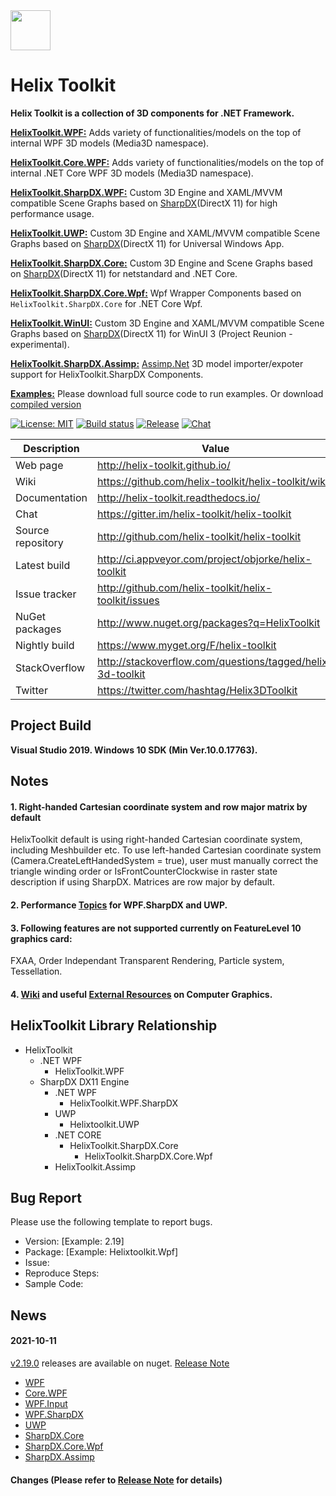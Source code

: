 <img src='https://avatars3.githubusercontent.com/u/8432523?s=200&v=4' width='64' />

# Helix Toolkit

**Helix Toolkit is a collection of 3D components for .NET Framework.**

[**HelixToolkit.WPF:**](/Source/HelixToolkit.Wpf)
Adds variety of functionalities/models on the top of internal WPF 3D models (Media3D namespace).

[**HelixToolkit.Core.WPF:**](/Source/HelixToolkit.Core.Wpf)
Adds variety of functionalities/models on the top of internal .NET Core WPF 3D models (Media3D namespace).

[**HelixToolkit.SharpDX.WPF:**](/Source/HelixToolkit.Wpf.SharpDX)
Custom 3D Engine and XAML/MVVM compatible Scene Graphs based on [SharpDX](https://github.com/sharpdx/SharpDX)(DirectX
11) for high performance usage.

[**HelixToolkit.UWP:**](/Source/HelixToolkit.UWP)
Custom 3D Engine and XAML/MVVM compatible Scene Graphs based on [SharpDX](https://github.com/sharpdx/SharpDX)(DirectX
11) for Universal Windows App.

[**HelixToolkit.SharpDX.Core:**](/Source/HelixToolkit.SharpDX.Core)
Custom 3D Engine and Scene Graphs based on [SharpDX](https://github.com/sharpdx/SharpDX)(DirectX 11) for netstandard and
.NET Core.

[**HelixToolkit.SharpDX.Core.Wpf:**](/Source/HelixToolkit.SharpDX.Core.Wpf)
Wpf Wrapper Components based on `HelixToolkit.SharpDX.Core` for .NET Core Wpf.

[**HelixToolkit.WinUI:**](/Source/HelixToolkit.WinUI)
Custom 3D Engine and XAML/MVVM compatible Scene Graphs based on [SharpDX](https://github.com/sharpdx/SharpDX)(DirectX
11) for WinUI 3 (Project Reunion - experimental).

[**HelixToolkit.SharpDX.Assimp:**](/Source/HelixToolkit.Wpf.SharpDX.Assimp)
[Assimp.Net](https://bitbucket.org/Starnick/assimpnet/src/master/) 3D model importer/expoter support for
HelixToolkit.SharpDX Components.

[**Examples:**](/Source/Examples)
Please download full source code to run examples. Or
download [compiled version](https://ci.appveyor.com/project/objorke/helix-toolkit/branch/master/artifacts)

[![License: MIT](https://img.shields.io/github/license/helix-toolkit/helix-toolkit)](https://github.com/helix-toolkit/helix-toolkit/blob/develop/LICENSE)
[![Build status](https://ci.appveyor.com/api/projects/status/tmqafdk9p7o98gw7?svg=true)](https://ci.appveyor.com/project/objorke/helix-toolkit)
[![Release](https://img.shields.io/github/release/helix-toolkit/helix-toolkit.svg?style=popout)](https://www.nuget.org/packages?q=Helix-Toolkit)
[![Chat](https://img.shields.io/gitter/room/helix-toolkit/helix-toolkit.svg)](https://gitter.im/helix-toolkit/helix-toolkit)

 Description       | Value                                                      
-------------------|------------------------------------------------------------
 Web page          | http://helix-toolkit.github.io/                            
 Wiki              | https://github.com/helix-toolkit/helix-toolkit/wiki        
 Documentation     | http://helix-toolkit.readthedocs.io/                       
 Chat              | https://gitter.im/helix-toolkit/helix-toolkit              
 Source repository | http://github.com/helix-toolkit/helix-toolkit              
 Latest build      | http://ci.appveyor.com/project/objorke/helix-toolkit       
 Issue tracker     | http://github.com/helix-toolkit/helix-toolkit/issues       
 NuGet packages    | http://www.nuget.org/packages?q=HelixToolkit               
 Nightly build     | https://www.myget.org/F/helix-toolkit                      
 StackOverflow     | http://stackoverflow.com/questions/tagged/helix-3d-toolkit 
 Twitter           | https://twitter.com/hashtag/Helix3DToolkit                 

## Project Build

**Visual Studio 2019. Windows 10 SDK (Min Ver.10.0.17763).**

## Notes

#### 1. Right-handed Cartesian coordinate system and row major matrix by default

HelixToolkit default is using right-handed Cartesian coordinate system, including Meshbuilder etc. To use left-handed
Cartesian coordinate system (Camera.CreateLeftHandedSystem = true), user must manually correct the triangle winding
order or IsFrontCounterClockwise in raster state description if using SharpDX. Matrices are row major by default.

#### 2. Performance [Topics](https://github.com/helix-toolkit/helix-toolkit/wiki/Tips-on-performance-optimization-(WPF.SharpDX-and-UWP)) for WPF.SharpDX and UWP.

#### 3. Following features are not supported currently on FeatureLevel 10 graphics card:

FXAA, Order Independant Transparent Rendering, Particle system, Tessellation.

#### 4. [Wiki](https://github.com/helix-toolkit/helix-toolkit/wiki) and useful [External Resources](https://github.com/helix-toolkit/helix-toolkit/wiki/External-References) on Computer Graphics.

## HelixToolkit Library Relationship

- HelixToolkit
    - .NET WPF
        - HelixToolkit.WPF
    - SharpDX DX11 Engine
        - .NET WPF
            - HelixToolkit.WPF.SharpDX
        - UWP
            - Helixtoolkit.UWP
        - .NET CORE
            - HelixToolkit.SharpDX.Core
                - HelixToolkit.SharpDX.Core.Wpf
        - HelixToolkit.Assimp

## Bug Report

Please use the following template to report bugs.

- Version: [Example: 2.19]
- Package: [Example: Helixtoolkit.Wpf]
- Issue:
- Reproduce Steps:
- Sample Code:

## News

#### 2021-10-11

[v2.19.0](https://github.com/helix-toolkit/helix-toolkit/releases/tag/v2.19.0) releases are available on
nuget. [Release Note](/CHANGELOG.md)

- [WPF](https://www.nuget.org/packages/HelixToolkit.Wpf/2.19.0)
- [Core.WPF](https://www.nuget.org/packages/HelixToolkit.Core.Wpf/2.19.0)
- [WPF.Input](https://www.nuget.org/packages/HelixToolkit.Wpf.Input/2.19.0)
- [WPF.SharpDX](https://www.nuget.org/packages/HelixToolkit.Wpf.SharpDX/2.19.0)
- [UWP](https://www.nuget.org/packages/HelixToolkit.UWP/2.19.0)
- [SharpDX.Core](https://www.nuget.org/packages/HelixToolkit.SharpDX.Core/2.19.0)
- [SharpDX.Core.Wpf](https://www.nuget.org/packages/HelixToolkit.SharpDX.Core.Wpf/2.19.0)
- [SharpDX.Assimp](https://www.nuget.org/packages/HelixToolkit.SharpDX.Assimp/2.19.0)

#### Changes (Please refer to [Release Note](https://github.com/helix-toolkit/helix-toolkit/blob/master/CHANGELOG.md) for details)
